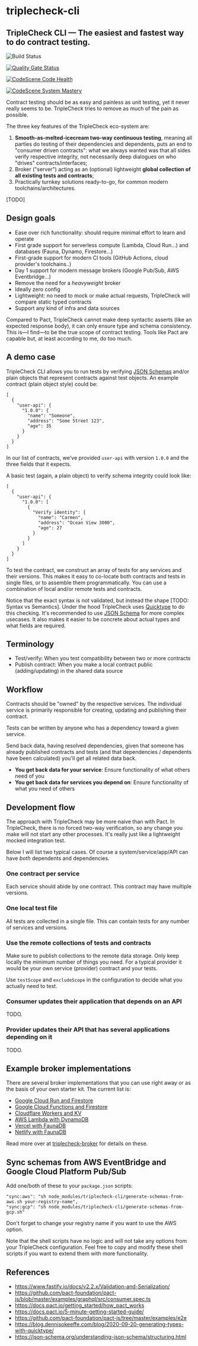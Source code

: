 # triplecheck-cli

## TripleCheck CLI — The easiest and fastest way to do contract testing.

![Build Status](https://github.com/mikaelvesavuori/triplecheck-cli/workflows/main/badge.svg)

[![Quality Gate Status](https://sonarcloud.io/api/project_badges/measure?project=mikaelvesavuori_triplecheck-cli&metric=alert_status)](https://sonarcloud.io/dashboard?id=mikaelvesavuori_triplecheck-cli)

[![CodeScene Code Health](https://codescene.io/projects/15674/status-badges/code-health)](https://codescene.io/projects/15674)

[![CodeScene System Mastery](https://codescene.io/projects/15674/status-badges/system-mastery)](https://codescene.io/projects/15674)

Contract testing should be as easy and painless as unit testing, yet it never really seems to be. TripleCheck tries to remove as much of the pain as possible.

The three key features of the TripleCheck eco-system are:

1. **Smooth-as-melted-icecream two-way continuous testing**, meaning all parties do testing of their dependencies and dependents, puts an end to "consumer driven contracts": what we always wanted was that all sides verify respective integrity, not necessarily deep dialogues on who "drives" contracts/interfaces;
2. Broker ("server") acting as an (optional) lightweight **global collection of all existing tests and contracts**;
3. Practically turnkey solutions ready-to-go, for common modern toolchains/architectures.

[TODO]

## Design goals

- Ease over rich functionality: should require minimal effort to learn and operate
- First grade support for serverless compute (Lambda, Cloud Run...) and databases (Fauna, Dynamo, Firestore...)
- First-grade support for modern CI tools (GitHub Actions, cloud provider's toolchains..)
- Day 1 support for modern message brokers (Google Pub/Sub, AWS Eventbridge...)
- Remove the need for a _heavyweight_ broker
- Ideally zero config
- Lightweight: no need to mock or make actual requests, TripleCheck will compare static typed contracts
- Support any kind of infra and data sources

Compared to Pact, TripleCheck cannot make deep syntactic asserts (like an expected response body), it can only ensure type and schema consistency. This is—I find—to be the true scope of contract testing. Tools like Pact are capable but, at least according to me, do too much.

## A demo case

TripleCheck CLI allows you to run tests by verifying [JSON Schemas](https://json-schema.org) and/or plain objects that represent contracts against test objects. An example contract (plain object style) could be:

```
[
  {
    "user-api": {
      "1.0.0": {
        "name": "Someone",
        "address": "Some Street 123",
        "age": 35
      }
    }
  }
]
```

In our list of contracts, we've provided `user-api` with version `1.0.0` and the three fields that it expects.

A basic test (again, a plain object) to verify schema integrity could look like:

```
[
  {
    "user-api": {
      "1.0.0": [
        {
          "Verify identity": {
            "name": "Carmen",
            "address": "Ocean View 3000",
            "age": 27
          }
        }
      ]
    }
  }
]
```

To test the contract, we construct an array of tests for any services and their versions. This makes it easy to co-locate both contracts and tests in single files, or to assemble them programmatically. You can use a combination of local and/or remote tests and contracts.

Notice that the exact syntax is not validated, but instead the shape [TODO: Syntax vs Semantics]. Under the hood TripleCheck uses [Quicktype](https://quicktype.io) to do this checking. It's recommended to use [JSON Schema](https://json-schema.org) for more complex usecases. It also makes it easier to be concrete about actual types and what fields are required.

## Terminology

- Test/verify: When you test compatibility between two or more contracts
- Publish contract: When you make a local contract public (adding/updating) in the shared data source

## Workflow

Contracts should be "owned" by the respective services. The individual service is primarily responsible for creating, updating and publishing their contract.

Tests can be written by anyone who has a dependency toward a given service.

Send back data, having resolved dependencies, given that someone has already published contracts and tests (and that dependencies / dependents have been calculated) you'll get all related data back.

- **You get back data for your service**: Ensure functionality of what others need of you
- **You get back data for services you depend on**: Ensure functionality of what you need of others

## Development flow

The approach with TripleCheck may be more naive than with Pact. In TripleCheck, there is no forced two-way verification, so any change you make will not start any other processes. It's really just like a lightweight mocked integration test.

Below I will list two typical cases. Of course a system/service/app/API can have _both_ dependents and dependencies.

### One contract per service

Each service should abide by one contract. This contract may have multiple versions.

### One local test file

All tests are collected in a single file. This can contain tests for any number of services and versions.

### Use the remote collections of tests and contracts

Make sure to publish collections to the remote data storage. Only keep locally the minimum number of things you need. For a typical provider it would be your own service (provider) contract and your tests.

Use `testScope` and `excludeScope` in the configuration to decide what you actually need to test.

### Consumer updates their application that depends on an API

TODO.

### Provider updates their API that has several applications depending on it

TODO.

## Example broker implementations

There are several broker implementations that you can use right away or as the basis of your own starter kit. The current list is:

- [Google Cloud Run and Firestore](https://github.com/mikaelvesavuori/triplecheck-example-cloudrun)
- [Google Cloud Functions and Firestore](https://github.com/mikaelvesavuori/triplecheck-example-cloud-functions)
- [Cloudflare Workers and KV](https://github.com/mikaelvesavuori/triplecheck-example-cloudflare-workers)
- [AWS Lambda with DynamoDB](https://github.com/mikaelvesavuori/triplecheck-example-lambda)
- [Vercel with FaunaDB](https://github.com/mikaelvesavuori/triplecheck-example-vercel)
- [Netlify with FaunaDB](https://github.com/mikaelvesavuori/triplecheck-example-netlify)

Read more over at [triplecheck-broker](https://github.com/mikaelvesavuori/triplecheck-broker) for details on these.

## Sync schemas from AWS EventBridge and Google Cloud Platform Pub/Sub

Add one/both of these to your `package.json` scripts:

```
"sync:aws": "sh node_modules/triplecheck-cli/generate-schemas-from-aws.sh your-registry-name",
"sync:gcp": "sh node_modules/triplecheck-cli/generate-schemas-from-gcp.sh"
```

Don't forget to change your registry name if you want to use the AWS option.

Note that the shell scripts have no logic and will not take any options from your TripleCheck configuration. Feel free to copy and modify these shell scripts if you want to extend them with more functionality.

## References

- https://www.fastify.io/docs/v2.2.x/Validation-and-Serialization/
- https://github.com/pact-foundation/pact-js/blob/master/examples/graphql/src/consumer.spec.ts
- https://docs.pact.io/getting_started/how_pact_works
- https://docs.pact.io/5-minute-getting-started-guide/
- https://github.com/pact-foundation/pact-js/tree/master/examples/e2e
- https://blog.dennisokeeffe.com/blog/2020-09-20-generating-types-with-quicktype/
- https://json-schema.org/understanding-json-schema/structuring.html

